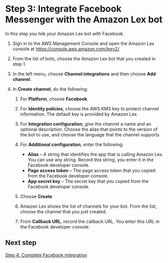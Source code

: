 # Step 3: Integrate Facebook Messenger with the Amazon Lex bot<a name="facebook-step-3"></a>

In this step you link your Amazon Lex bot with Facebook\.

1. Sign in to the AWS Management Console and open the Amazon Lex console at [ https://console\.aws\.amazon\.com/lexv2/ ](https://console.aws.amazon.com/https://console.aws.amazon.com/lexv2/)

1. From the list of bots, choose the Amazon Lex bot that you created in step 1\.

1. In the left menu, choose **Channel integrations** and then choose **Add channel**\.

1. In **Create channel**, do the following:

   1. For **Platform**, choose **Facebook**\.

   1. For **Identity policies**, choose the AWS KMS key to protect channel information\. The default key is provided by Amazon Lex\.

   1. For **Integration configuration**, give the channel a name and an optional description\. Choose the alias that points to the version of the bot to use, and choose the language that the channel supports\.

   1. For **Additional configuration**, enter the following:
      + **Alias** – A string that identifies the app that is calling Amazon Lex\. You can use any string\. Record this string, you enter it in the Facebook developer console\.
      + **Page access token** – The page access token that you copied from the Facebook developer console\.
      + **App secret key** – The secret key that you copied from the Facebook developer console\.

   1. Choose **Create**

   1. Amazon Lex shows the list of channels for your bot\. From the list, choose the channel that you just created\.

   1. From **Callback URL**, record the callback URL\. You enter this URL in the Facebook developer console\.

## Next step<a name="step-3-next"></a>

[Step 4: Complete Facebook integration](facebook-step-4.md)